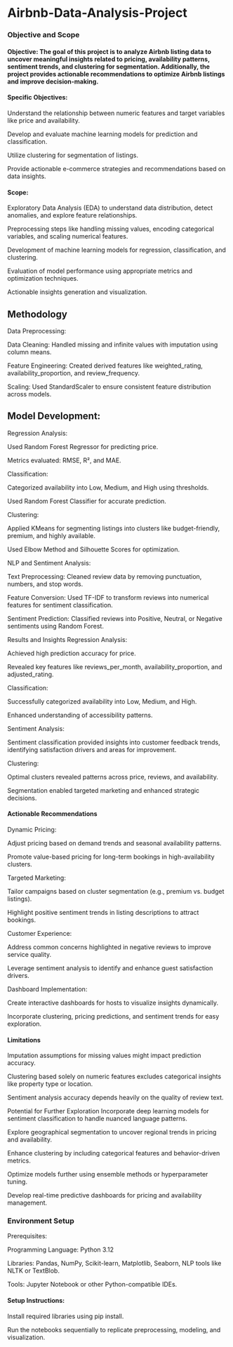 # Airbnb-Data-Analysis-Project

### Objective and Scope
#### Objective: The goal of this project is to analyze Airbnb listing data to uncover meaningful insights related to pricing, availability patterns, sentiment trends, and clustering for segmentation. Additionally, the project provides actionable recommendations to optimize Airbnb listings and improve decision-making.

#### Specific Objectives:

Understand the relationship between numeric features and target variables like price and availability.

Develop and evaluate machine learning models for prediction and classification.

Utilize clustering for segmentation of listings.

Provide actionable e-commerce strategies and recommendations based on data insights.

#### Scope:

Exploratory Data Analysis (EDA) to understand data distribution, detect anomalies, and explore feature relationships.

Preprocessing steps like handling missing values, encoding categorical variables, and scaling numerical features.

Development of machine learning models for regression, classification, and clustering.

Evaluation of model performance using appropriate metrics and optimization techniques.

Actionable insights generation and visualization.

## Methodology
Data Preprocessing:

Data Cleaning: Handled missing and infinite values with imputation using column means.

Feature Engineering: Created derived features like weighted_rating, availability_proportion, and review_frequency.

Scaling: Used StandardScaler to ensure consistent feature distribution across models.

## Model Development:

Regression Analysis:

Used Random Forest Regressor for predicting price.

Metrics evaluated: RMSE, R², and MAE.

Classification:

Categorized availability into Low, Medium, and High using thresholds.

Used Random Forest Classifier for accurate prediction.

Clustering:

Applied KMeans for segmenting listings into clusters like budget-friendly, premium, and highly available.

Used Elbow Method and Silhouette Scores for optimization.

NLP and Sentiment Analysis:

Text Preprocessing: Cleaned review data by removing punctuation, numbers, and stop words.

Feature Conversion: Used TF-IDF to transform reviews into numerical features for sentiment classification.

Sentiment Prediction: Classified reviews into Positive, Neutral, or Negative sentiments using Random Forest.

Results and Insights
Regression Analysis:

Achieved high prediction accuracy for price.

Revealed key features like reviews_per_month, availability_proportion, and adjusted_rating.

Classification:

Successfully categorized availability into Low, Medium, and High.

Enhanced understanding of accessibility patterns.

Sentiment Analysis:

Sentiment classification provided insights into customer feedback trends, identifying satisfaction drivers and areas for improvement.

Clustering:

Optimal clusters revealed patterns across price, reviews, and availability.

Segmentation enabled targeted marketing and enhanced strategic decisions.

#### Actionable Recommendations
Dynamic Pricing:

Adjust pricing based on demand trends and seasonal availability patterns.

Promote value-based pricing for long-term bookings in high-availability clusters.

Targeted Marketing:

Tailor campaigns based on cluster segmentation (e.g., premium vs. budget listings).

Highlight positive sentiment trends in listing descriptions to attract bookings.

Customer Experience:

Address common concerns highlighted in negative reviews to improve service quality.

Leverage sentiment analysis to identify and enhance guest satisfaction drivers.

Dashboard Implementation:

Create interactive dashboards for hosts to visualize insights dynamically.

Incorporate clustering, pricing predictions, and sentiment trends for easy exploration.

#### Limitations
Imputation assumptions for missing values might impact prediction accuracy.

Clustering based solely on numeric features excludes categorical insights like property type or location.

Sentiment analysis accuracy depends heavily on the quality of review text.

Potential for Further Exploration
Incorporate deep learning models for sentiment classification to handle nuanced language patterns.

Explore geographical segmentation to uncover regional trends in pricing and availability.

Enhance clustering by including categorical features and behavior-driven metrics.

Optimize models further using ensemble methods or hyperparameter tuning.

Develop real-time predictive dashboards for pricing and availability management.

### Environment Setup
Prerequisites:

Programming Language: Python 3.12

Libraries: Pandas, NumPy, Scikit-learn, Matplotlib, Seaborn, NLP tools like NLTK or TextBlob.

Tools: Jupyter Notebook or other Python-compatible IDEs.

#### Setup Instructions:

Install required libraries using pip install.

Run the notebooks sequentially to replicate preprocessing, modeling, and visualization.
